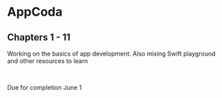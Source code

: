 # AppCoda

## Chapters 1 - 11

<p>Working on the basics of app development. Also mixing Swift playground and other resources to learn</p>

<br>

<p> Due for completion June 1</p>
